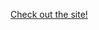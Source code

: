 [Check out the site!](https://kc-lc101-june-22.github.io/js-assignment-5-launch-checklist-deepti-tri/)
